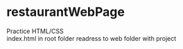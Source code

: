 # restaurantWebPage
Practice HTML/CSS <br />
index.html in root folder readress to web folder with project
